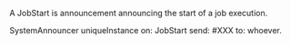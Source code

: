 A JobStart is announcement announcing the start of a job execution.SystemAnnouncer uniqueInstance 	on: JobStart send: #XXX to: whoever.